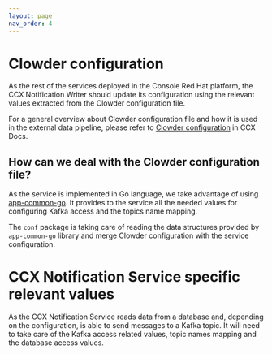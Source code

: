 ```yaml
---
layout: page
nav_order: 4
---
```


# Clowder configuration

As the rest of the services deployed in the Console Red Hat platform, the
CCX Notification Writer should update its configuration using the relevant
values extracted from the Clowder configuration file.

For a general overview about Clowder configuration file and how it is used
in the external data pipeline, please refer to
[Clowder configuration](https://ccx.pages.redhat.com/ccx-docs/customer/clowder.html)
in CCX Docs.

## How can we deal with the Clowder configuration file?

As the service is implemented in Go language, we take advantage of using
[app-common-go](https://github.com/RedHatInsights/app-common-go/).
It provides to the service all the needed values for configuring Kafka
access and the topics name mapping.

The `conf` package is taking care of reading the data structures provided
by `app-common-go` library and merge Clowder configuration with the service
configuration.

# CCX Notification Service specific relevant values

As the CCX Notification Service reads data from a database and, depending
on the configuration, is able to send messages to a Kafka topic. It will
need to take care of the Kafka access related values, topic names mapping
and the database access values.
